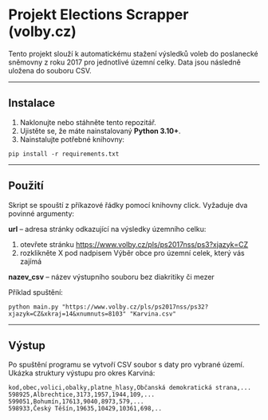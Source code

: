 # Projekt Elections Scrapper (volby.cz)

Tento projekt slouží k automatickému stažení výsledků voleb do poslanecké sněmovny z roku 2017 pro jednotlivé územní celky.
Data jsou následně uložena do souboru CSV.

---

## Instalace

1. Naklonujte nebo stáhněte tento repozitář.
2. Ujistěte se, že máte nainstalovaný **Python 3.10+**.
3. Nainstalujte potřebné knihovny:

```
pip install -r requirements.txt
```

---

## Použití
Skript se spouští z příkazové řádky pomocí knihovny click.
Vyžaduje dva povinné argumenty:

**url** – adresa stránky odkazující na výsledky územního celku:
1. otevřete stránku https://www.volby.cz/pls/ps2017nss/ps3?xjazyk=CZ
2. rozklikněte X pod nadpisem Výběr obce pro územní celek, který vás zajímá

**nazev_csv** – název výstupního souboru bez diakritiky či mezer

Příklad spuštění:
```
python main.py "https://www.volby.cz/pls/ps2017nss/ps32?xjazyk=CZ&xkraj=14&xnumnuts=8103" "Karvina.csv"
```

---

## Výstup
Po spuštění programu se vytvoří CSV soubor s daty pro vybrané území.
Ukázka struktury výstupu pro okres Karviná:

```
kod,obec,volici,obalky,platne_hlasy,Občanská demokratická strana,...
598925,Albrechtice,3173,1957,1944,109,...
599051,Bohumín,17613,9040,8973,579,...
598933,Český Těšín,19635,10429,10361,698,..
```
